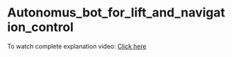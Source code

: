 # Autonomus_bot_for_lift_and_navigation_control

To watch complete explanation video: [Click here](https://youtu.be/ViAYeuPM1gA?si=6SAgPd5rfDLXhpFI)
